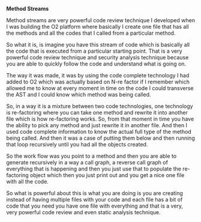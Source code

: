 **Method Streams**

Method streams are very powerful code review technique I developed when I was building the O2 platform where basically I create one file that has all the methods and all the codes that I called from a particular method.

So what it is, is imagine you have this stream of code which is basically all the code that is executed from a particular starting point. That is a very powerful code review technique and security analysis technique because you are able to quickly follow the code and understand what is going on.

The way it was made, it was by using the code complete technology I had added to O2 which was actually based on N-re factor if I remember which allowed me to know at every moment in time on the code I could transverse the AST and I could know which method was being called.

So, in a way it is a mixture between two code technologies, one technology is re-factoring where you can take one method and rewrite it into another file which is how re-factoring works. So, from that moment in time you have the ability to pick any method and just rewrite it in another file. And then I used code complete information to know the actual full type of the method being called. And then it was a case of putting them below and then running that loop recursively until you had all the objects created.

So the work flow was you point to a method and then you are able to generate recursively in a way a call graph, a reverse call graph of everything that is happening and then you just use that to populate the re-factoring object which then you just print out and you get a nice one file with all the code.

So what is powerful about this is what you are doing is you are creating instead of having multiple files with your code and each file has a bit of code that you need you have one file with everything and that is a very, very powerful code review and even static analysis technique. 